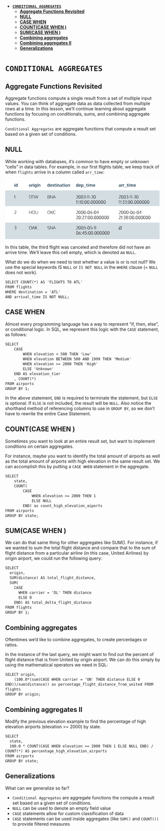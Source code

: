 - [**`CONDITIONAL AGGREGATES`**](#conditional-aggregates)
  - [**Aggregate Functions Revisited**](#aggregate-functions-revisited)
  - [**NULL**](#null)
  - [**CASE WHEN**](#case-when)
  - [**COUNT(CASE WHEN )**](#countcase-when-)
  - [**SUM(CASE WHEN )**](#sumcase-when-)
  - [**Combining aggregates**](#combining-aggregates)
  - [**Combining aggregates II**](#combining-aggregates-ii)
  - [**Generalizations**](#generalizations)

# **`CONDITIONAL AGGREGATES`**

## **Aggregate Functions Revisited**
Aggregate functions compute a single result from a set of multiple input values. You can think of aggregate data as data collected from multiple rows at a time. In this lesson, we’ll continue learning about aggregate functions by focusing on conditionals, sums, and combining aggregate functions.

`Conditional Aggregates` are aggregate functions that compute a result set based on a given set of conditions.

## **NULL**
While working with databases, it’s common to have empty or unknown “cells” in data tables. For example, in our first flights table, we keep track of when `flights` arrive in a column called `arr_time`:

<img src='../pics/chart-02.svg' alt='alt text' width=500>

In this table, the third flight was canceled and therefore did not have an arrive time. We’ll leave this cell empty, which is denoted as `NULL`.

What do we do when we need to test whether a value is or is not null? We use the special keywords IS `NULL` or `IS NOT NULL` in the `WHERE` clause (= `NULL` does not work).
```
SELECT COUNT(*) AS 'FLIGHTS TO ATL'
FROM flights
WHERE destination = 'ATL'
AND arrival_time IS NOT NULL;
```

## **CASE WHEN**
Almost every programming language has a way to represent “if, then, else”, or conditional logic. In SQL, we represent this logic with the `CASE` statement, as follows:
```
SELECT
    CASE
        WHEN elevation < 500 THEN 'Low'
        WHEN elevation BETWEEN 500 AND 1999 THEN 'Medium'
        WHEN elevation >= 2000 THEN 'High'
        ELSE 'Unknown'
    END AS elevation_tier
    , COUNT(*)
FROM airports
GROUP BY 1;
```

In the above statement, `END` is required to terminate the statement, but `ELSE` is optional. If `ELSE` is not included, the result will be `NULL`. Also notice the shorthand method of referencing columns to use in `GROUP BY`, so we don’t have to rewrite the entire Case Statement.

## **COUNT(CASE WHEN )**
Sometimes you want to look at an entire result set, but want to implement conditions on certain aggregates.

For instance, maybe you want to identify the total amount of airports as well as the total amount of airports with high elevation in the same result set. We can accomplish this by putting a `CASE WHEN` statement in the aggregate.
```
SELECT    
    state, 
    COUNT(
        CASE 
            WHEN elevation >= 2000 THEN 1 
            ELSE NULL 
        END) as count_high_elevation_aiports 
FROM airports 
GROUP BY state;
```

## **SUM(CASE WHEN )**
We can do that same thing for other aggregates like SUM(). For instance, if we wanted to sum the total flight distance and compare that to the sum of flight distance from a particular airline (in this case, United Airlines) by origin airport, we could run the following query:
```
SELECT
  origin,
  SUM(distance) AS total_flight_distance,
  SUM(
    CASE
      WHEN carrier = 'DL' THEN distance
      ELSE 0
    END) AS total_delta_flight_distance
FROM flights
GROUP BY 1;
```

## **Combining aggregates**
Oftentimes we’d like to combine aggregates, to create percentages or ratios.

In the instance of the last query, we might want to find out the percent of flight distance that is from United by origin airport. We can do this simply by using the mathematical operators we need in SQL:
```
SELECT origin, 
    (100.0*(sum(CASE WHEN carrier = 'UN' THEN distance ELSE 0 END))/sum(distance)) as percentage_flight_distance_from_united FROM flights 
GROUP BY origin;
```

## **Combining aggregates II**
Modify the previous elevation example to find the percentage of high elevation airports (elevation >= 2000) by state.
```
SELECT
  state,
  100.0 * COUNT(CASE WHEN elevation >= 2000 THEN 1 ELSE NULL END) / COUNT(*) AS percentage_high_elevation_airports
FROM airports
GROUP BY state;
```

## **Generalizations**
What can we generalize so far?

- `Conditional Aggregates` are aggregate functions the compute a result set based on a given set of conditions.
- `NULL` can be used to denote an empty field value
- `CASE` statements allow for custom classification of data
- `CASE` statements can be used inside aggregates (like `SUM()` and `COUNT())` to provide filtered measures